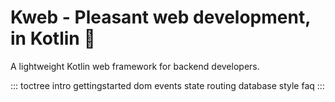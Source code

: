 # Kweb - Pleasant web development, in Kotlin 🦆

A lightweight Kotlin web framework for backend developers.

::: toctree
intro gettingstarted dom events state routing database style faq
:::
